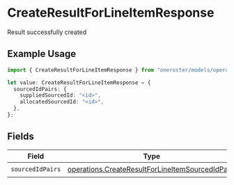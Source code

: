 # CreateResultForLineItemResponse

Result successfully created

## Example Usage

```typescript
import { CreateResultForLineItemResponse } from "oneroster/models/operations";

let value: CreateResultForLineItemResponse = {
  sourcedIdPairs: {
    suppliedSourcedId: "<id>",
    allocatedSourcedId: "<id>",
  },
};
```

## Fields

| Field                                                                                                                | Type                                                                                                                 | Required                                                                                                             | Description                                                                                                          |
| -------------------------------------------------------------------------------------------------------------------- | -------------------------------------------------------------------------------------------------------------------- | -------------------------------------------------------------------------------------------------------------------- | -------------------------------------------------------------------------------------------------------------------- |
| `sourcedIdPairs`                                                                                                     | [operations.CreateResultForLineItemSourcedIdPairs](../../models/operations/createresultforlineitemsourcedidpairs.md) | :heavy_check_mark:                                                                                                   | N/A                                                                                                                  |
